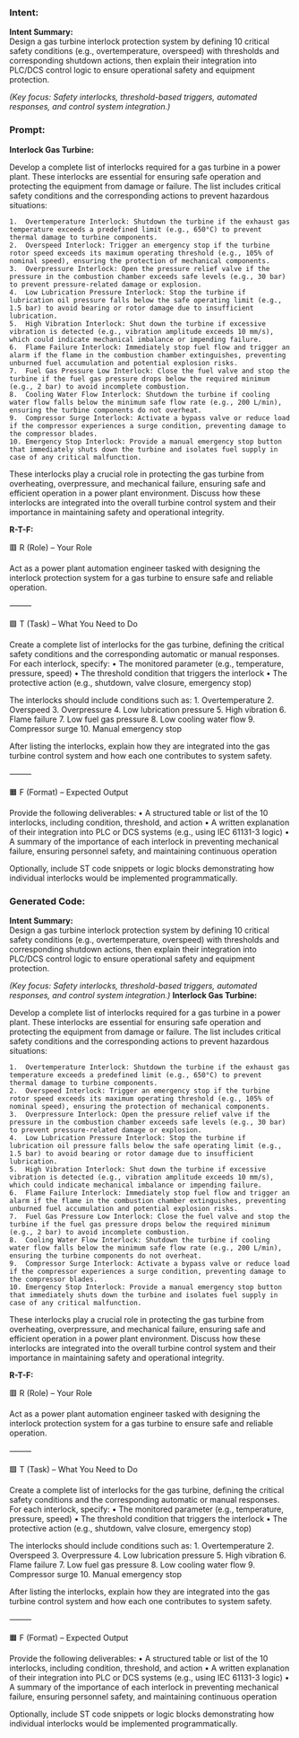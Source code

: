 ### Intent:
**Intent Summary:**  
Design a gas turbine interlock protection system by defining 10 critical safety conditions (e.g., overtemperature, overspeed) with thresholds and corresponding shutdown actions, then explain their integration into PLC/DCS control logic to ensure operational safety and equipment protection.  

*(Key focus: Safety interlocks, threshold-based triggers, automated responses, and control system integration.)*

### Prompt:
**Interlock Gas Turbine:**

Develop a complete list of interlocks required for a gas turbine in a power plant. These interlocks are essential for ensuring safe operation and protecting the equipment from damage or failure. The list includes critical safety conditions and the corresponding actions to prevent hazardous situations:

	1.	Overtemperature Interlock: Shutdown the turbine if the exhaust gas temperature exceeds a predefined limit (e.g., 650°C) to prevent thermal damage to turbine components.
	2.	Overspeed Interlock: Trigger an emergency stop if the turbine rotor speed exceeds its maximum operating threshold (e.g., 105% of nominal speed), ensuring the protection of mechanical components.
	3.	Overpressure Interlock: Open the pressure relief valve if the pressure in the combustion chamber exceeds safe levels (e.g., 30 bar) to prevent pressure-related damage or explosion.
	4.	Low Lubrication Pressure Interlock: Stop the turbine if lubrication oil pressure falls below the safe operating limit (e.g., 1.5 bar) to avoid bearing or rotor damage due to insufficient lubrication.
	5.	High Vibration Interlock: Shut down the turbine if excessive vibration is detected (e.g., vibration amplitude exceeds 10 mm/s), which could indicate mechanical imbalance or impending failure.
	6.	Flame Failure Interlock: Immediately stop fuel flow and trigger an alarm if the flame in the combustion chamber extinguishes, preventing unburned fuel accumulation and potential explosion risks.
	7.	Fuel Gas Pressure Low Interlock: Close the fuel valve and stop the turbine if the fuel gas pressure drops below the required minimum (e.g., 2 bar) to avoid incomplete combustion.
	8.	Cooling Water Flow Interlock: Shutdown the turbine if cooling water flow falls below the minimum safe flow rate (e.g., 200 L/min), ensuring the turbine components do not overheat.
	9.	Compressor Surge Interlock: Activate a bypass valve or reduce load if the compressor experiences a surge condition, preventing damage to the compressor blades.
	10.	Emergency Stop Interlock: Provide a manual emergency stop button that immediately shuts down the turbine and isolates fuel supply in case of any critical malfunction.

These interlocks play a crucial role in protecting the gas turbine from overheating, overpressure, and mechanical failure, ensuring safe and efficient operation in a power plant environment. Discuss how these interlocks are integrated into the overall turbine control system and their importance in maintaining safety and operational integrity.

**R-T-F:**

🟥 R (Role) – Your Role

Act as a power plant automation engineer tasked with designing the interlock protection system for a gas turbine to ensure safe and reliable operation.

⸻

🟩 T (Task) – What You Need to Do

Create a complete list of interlocks for the gas turbine, defining the critical safety conditions and the corresponding automatic or manual responses. For each interlock, specify:
	•	The monitored parameter (e.g., temperature, pressure, speed)
	•	The threshold condition that triggers the interlock
	•	The protective action (e.g., shutdown, valve closure, emergency stop)

The interlocks should include conditions such as:
	1.	Overtemperature
	2.	Overspeed
	3.	Overpressure
	4.	Low lubrication pressure
	5.	High vibration
	6.	Flame failure
	7.	Low fuel gas pressure
	8.	Low cooling water flow
	9.	Compressor surge
	10.	Manual emergency stop

After listing the interlocks, explain how they are integrated into the gas turbine control system and how each one contributes to system safety.

⸻

🟧 F (Format) – Expected Output

Provide the following deliverables:
	•	A structured table or list of the 10 interlocks, including condition, threshold, and action
	•	A written explanation of their integration into PLC or DCS systems (e.g., using IEC 61131-3 logic)
	•	A summary of the importance of each interlock in preventing mechanical failure, ensuring personnel safety, and maintaining continuous operation

Optionally, include ST code snippets or logic blocks demonstrating how individual interlocks would be implemented programmatically.

### Generated Code:
**Intent Summary:**  
Design a gas turbine interlock protection system by defining 10 critical safety conditions (e.g., overtemperature, overspeed) with thresholds and corresponding shutdown actions, then explain their integration into PLC/DCS control logic to ensure operational safety and equipment protection.  

*(Key focus: Safety interlocks, threshold-based triggers, automated responses, and control system integration.)*
**Interlock Gas Turbine:**

Develop a complete list of interlocks required for a gas turbine in a power plant. These interlocks are essential for ensuring safe operation and protecting the equipment from damage or failure. The list includes critical safety conditions and the corresponding actions to prevent hazardous situations:

	1.	Overtemperature Interlock: Shutdown the turbine if the exhaust gas temperature exceeds a predefined limit (e.g., 650°C) to prevent thermal damage to turbine components.
	2.	Overspeed Interlock: Trigger an emergency stop if the turbine rotor speed exceeds its maximum operating threshold (e.g., 105% of nominal speed), ensuring the protection of mechanical components.
	3.	Overpressure Interlock: Open the pressure relief valve if the pressure in the combustion chamber exceeds safe levels (e.g., 30 bar) to prevent pressure-related damage or explosion.
	4.	Low Lubrication Pressure Interlock: Stop the turbine if lubrication oil pressure falls below the safe operating limit (e.g., 1.5 bar) to avoid bearing or rotor damage due to insufficient lubrication.
	5.	High Vibration Interlock: Shut down the turbine if excessive vibration is detected (e.g., vibration amplitude exceeds 10 mm/s), which could indicate mechanical imbalance or impending failure.
	6.	Flame Failure Interlock: Immediately stop fuel flow and trigger an alarm if the flame in the combustion chamber extinguishes, preventing unburned fuel accumulation and potential explosion risks.
	7.	Fuel Gas Pressure Low Interlock: Close the fuel valve and stop the turbine if the fuel gas pressure drops below the required minimum (e.g., 2 bar) to avoid incomplete combustion.
	8.	Cooling Water Flow Interlock: Shutdown the turbine if cooling water flow falls below the minimum safe flow rate (e.g., 200 L/min), ensuring the turbine components do not overheat.
	9.	Compressor Surge Interlock: Activate a bypass valve or reduce load if the compressor experiences a surge condition, preventing damage to the compressor blades.
	10.	Emergency Stop Interlock: Provide a manual emergency stop button that immediately shuts down the turbine and isolates fuel supply in case of any critical malfunction.

These interlocks play a crucial role in protecting the gas turbine from overheating, overpressure, and mechanical failure, ensuring safe and efficient operation in a power plant environment. Discuss how these interlocks are integrated into the overall turbine control system and their importance in maintaining safety and operational integrity.

**R-T-F:**

🟥 R (Role) – Your Role

Act as a power plant automation engineer tasked with designing the interlock protection system for a gas turbine to ensure safe and reliable operation.

⸻

🟩 T (Task) – What You Need to Do

Create a complete list of interlocks for the gas turbine, defining the critical safety conditions and the corresponding automatic or manual responses. For each interlock, specify:
	•	The monitored parameter (e.g., temperature, pressure, speed)
	•	The threshold condition that triggers the interlock
	•	The protective action (e.g., shutdown, valve closure, emergency stop)

The interlocks should include conditions such as:
	1.	Overtemperature
	2.	Overspeed
	3.	Overpressure
	4.	Low lubrication pressure
	5.	High vibration
	6.	Flame failure
	7.	Low fuel gas pressure
	8.	Low cooling water flow
	9.	Compressor surge
	10.	Manual emergency stop

After listing the interlocks, explain how they are integrated into the gas turbine control system and how each one contributes to system safety.

⸻

🟧 F (Format) – Expected Output

Provide the following deliverables:
	•	A structured table or list of the 10 interlocks, including condition, threshold, and action
	•	A written explanation of their integration into PLC or DCS systems (e.g., using IEC 61131-3 logic)
	•	A summary of the importance of each interlock in preventing mechanical failure, ensuring personnel safety, and maintaining continuous operation

Optionally, include ST code snippets or logic blocks demonstrating how individual interlocks would be implemented programmatically.

